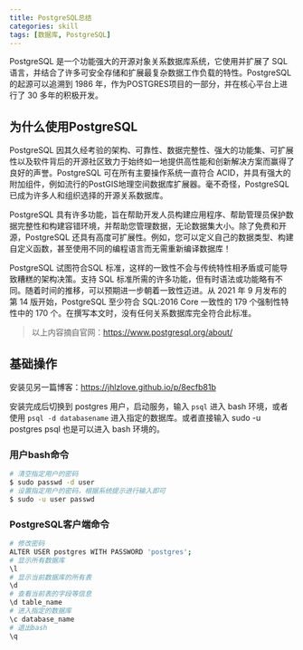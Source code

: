 ```yaml
---
title: PostgreSQL总结
categories: skill
tags: [数据库, PostgreSQL]
---
```


PostgreSQL 是一个功能强大的开源对象关系数据库系统，它使用并扩展了 SQL 语言，并结合了许多可安全存储和扩展最复杂数据工作负载的特性。PostgreSQL 的起源可以追溯到 1986 年，作为POSTGRES项目的一部分，并在核心平台上进行了 30 多年的积极开发。

<!-- more -->

## 为什么使用PostgreSQL

PostgreSQL 因其久经考验的架构、可靠性、数据完整性、强大的功能集、可扩展性以及软件背后的开源社区致力于始终如一地提供高性能和创新解决方案而赢得了良好的声誉。PostgreSQL 可在所有主要操作系统一直符合 ACID，并具有强大的附加组件，例如流行的PostGIS地理空间数据库扩展器。毫不奇怪，PostgreSQL 已成为许多人和组织选择的开源关系数据库。

PostgreSQL 具有许多功能，旨在帮助开发人员构建应用程序、帮助管理员保护数据完整性和构建容错环境，并帮助您管理数据，无论数据集大小。除了免费和开源，PostgreSQL 还具有高度可扩展性。例如，您可以定义自己的数据类型、构建自定义函数，甚至使用不同的编程语言而无需重新编译数据库！

PostgreSQL 试图符合SQL 标准，这样的一致性不会与传统特性相矛盾或可能导致糟糕的架构决策。支持 SQL 标准所需的许多功能，但有时语法或功能略有不同。随着时间的推移，可以预期进一步朝着一致性迈进。从 2021 年 9 月发布的第 14 版开始，PostgreSQL 至少符合 SQL:2016 Core 一致性的 179 个强制性特性中的 170 个。在撰写本文时，没有任何关系数据库完全符合此标准。

> 以上内容摘自官网：https://www.postgresql.org/about/

## 基础操作

安装见另一篇博客：https://jhlzlove.github.io/p/8ecfb81b

安装完成后切换到 postgres 用户，启动服务，输入 `psql` 进入 bash 环境，或者使用 `psql -d databasename` 进入指定的数据库。或者直接输入 sudo -u postgres psql 也是可以进入 bash 环境的。

### 用户bash命令

```bash
# 清空指定用户的密码
$ sudo passwd -d user
# 设置指定用户的密码，根据系统提示进行输入即可
$ sudo -u user passwd
```

### PostgreSQL客户端命令

```bash
# 修改密码
ALTER USER postgres WITH PASSWORD 'postgres';
# 显示所有数据库
\l
# 显示当前数据库的所有表
\d
# 查看当前表的字段等信息
\d table_name
# 进入指定的数据库
\c database_name
# 退出bash
\q
```

